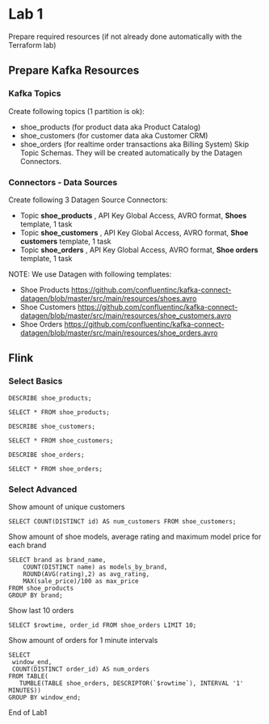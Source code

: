 # Lab 1

Prepare required resources (if not already done automatically with the Terraform lab) 

## Prepare Kafka Resources

### Kafka Topics
Create following topics (1 partition is ok):
 * shoe_products (for product data aka Product Catalog)
 * shoe_customers (for customer data aka Customer CRM)
 * shoe_orders (for realtime order transactions aka Billing System)
Skip Topic Schemas. They will be created automatically by the Datagen Connectors.

### Connectors - Data Sources

Create following 3 Datagen Source Connectors:
  * Topic **shoe_products** , API Key Global Access, AVRO format, **Shoes** template, 1 task
  * Topic **shoe_customers** , API Key Global Access, AVRO format, **Shoe customers** template, 1 task
  * Topic **shoe_orders** , API Key Global Access, AVRO format, **Shoe orders** template, 1 task

NOTE: We use Datagen with following templates:
  * Shoe Products https://github.com/confluentinc/kafka-connect-datagen/blob/master/src/main/resources/shoes.avro
  * Shoe Customers https://github.com/confluentinc/kafka-connect-datagen/blob/master/src/main/resources/shoe_customers.avro
  * Shoe Orders https://github.com/confluentinc/kafka-connect-datagen/blob/master/src/main/resources/shoe_orders.avro


## Flink

### Select Basics
```
DESCRIBE shoe_products;
```
```
SELECT * FROM shoe_products;
```
```
DESCRIBE shoe_customers;
```
```
SELECT * FROM shoe_customers;
```
```
DESCRIBE shoe_orders;
```
```
SELECT * FROM shoe_orders;
```

### Select Advanced
Show amount of unique customers
```
SELECT COUNT(DISTINCT id) AS num_customers FROM shoe_customers;
```

Show amount of shoe models, average rating and maximum model price for each brand
```
SELECT brand as brand_name, 
    COUNT(DISTINCT name) as models_by_brand, 
    ROUND(AVG(rating),2) as avg_rating,
    MAX(sale_price)/100 as max_price
FROM shoe_products
GROUP BY brand;
```

Show last 10 orders
```
SELECT $rowtime, order_id FROM shoe_orders LIMIT 10;
```

Show amount of orders for 1 minute intervals
```
SELECT
 window_end,
 COUNT(DISTINCT order_id) AS num_orders
FROM TABLE(
   TUMBLE(TABLE shoe_orders, DESCRIPTOR(`$rowtime`), INTERVAL '1' MINUTES))
GROUP BY window_end;
```

End of Lab1
